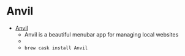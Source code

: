 # Anvil
- [Anvil](https://anvilformac.com/)
  -  Anvil is a beautiful menubar app for managing local websites
  - 
  - `brew cask install Anvil`

